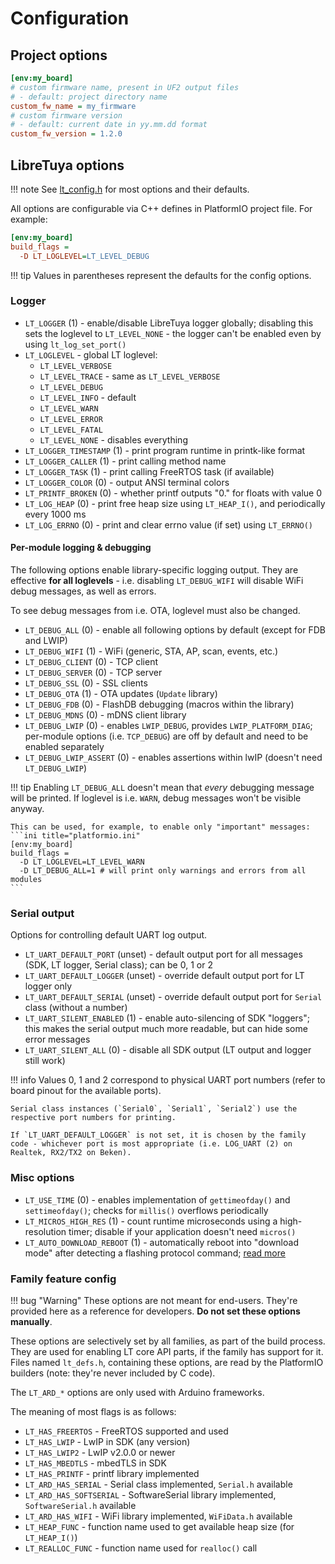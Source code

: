# Configuration

## Project options

```ini title="platformio.ini"
[env:my_board]
# custom firmware name, present in UF2 output files
# - default: project directory name
custom_fw_name = my_firmware
# custom firmware version
# - default: current date in yy.mm.dd format
custom_fw_version = 1.2.0
```

## LibreTuya options

!!! note
	See [lt_config.h](../../ltapi/lt__config_8h.md) for most options and their defaults.

All options are configurable via C++ defines in PlatformIO project file. For example:
```ini title="platformio.ini"
[env:my_board]
build_flags =
  -D LT_LOGLEVEL=LT_LEVEL_DEBUG
```

!!! tip
	Values in parentheses represent the defaults for the config options.

### Logger

- `LT_LOGGER` (1) - enable/disable LibreTuya logger globally; disabling this sets the loglevel to `LT_LEVEL_NONE` - the logger can't be enabled even by using `lt_log_set_port()`
- `LT_LOGLEVEL` - global LT loglevel:
  - `LT_LEVEL_VERBOSE`
  - `LT_LEVEL_TRACE` - same as `LT_LEVEL_VERBOSE`
  - `LT_LEVEL_DEBUG`
  - `LT_LEVEL_INFO` - default
  - `LT_LEVEL_WARN`
  - `LT_LEVEL_ERROR`
  - `LT_LEVEL_FATAL`
  - `LT_LEVEL_NONE` - disables everything
- `LT_LOGGER_TIMESTAMP` (1) - print program runtime in printk-like format
- `LT_LOGGER_CALLER` (1) - print calling method name
- `LT_LOGGER_TASK` (1) - print calling FreeRTOS task (if available)
- `LT_LOGGER_COLOR` (0) - output ANSI terminal colors
- `LT_PRINTF_BROKEN` (0) - whether printf outputs "0." for floats with value 0
- `LT_LOG_HEAP` (0) - print free heap size using `LT_HEAP_I()`, and periodically every 1000 ms
- `LT_LOG_ERRNO` (0) - print and clear errno value (if set) using `LT_ERRNO()`

#### Per-module logging & debugging

The following options enable library-specific logging output. They are effective **for all loglevels** - i.e. disabling `LT_DEBUG_WIFI` will disable WiFi debug messages, as well as errors.

To see debug messages from i.e. OTA, loglevel must also be changed.

- `LT_DEBUG_ALL` (0) - enable all following options by default (except for FDB and LWIP)
- `LT_DEBUG_WIFI` (1) - WiFi (generic, STA, AP, scan, events, etc.)
- `LT_DEBUG_CLIENT` (0) - TCP client
- `LT_DEBUG_SERVER` (0) - TCP server
- `LT_DEBUG_SSL` (0) - SSL clients
- `LT_DEBUG_OTA` (1) - OTA updates (`Update` library)
- `LT_DEBUG_FDB` (0) - FlashDB debugging (macros within the library)
- `LT_DEBUG_MDNS` (0) - mDNS client library
- `LT_DEBUG_LWIP` (0) - enables `LWIP_DEBUG`, provides `LWIP_PLATFORM_DIAG`; per-module options (i.e. `TCP_DEBUG`) are off by default and need to be enabled separately
- `LT_DEBUG_LWIP_ASSERT` (0) - enables assertions within lwIP (doesn't need `LT_DEBUG_LWIP`)

!!! tip
	Enabling `LT_DEBUG_ALL` doesn't mean that *every* debugging message will be printed. If loglevel is i.e. `WARN`, debug messages won't be visible anyway.

	This can be used, for example, to enable only "important" messages:
	```ini title="platformio.ini"
	[env:my_board]
	build_flags =
	  -D LT_LOGLEVEL=LT_LEVEL_WARN
	  -D LT_DEBUG_ALL=1 # will print only warnings and errors from all modules
	```

### Serial output

Options for controlling default UART log output.

- `LT_UART_DEFAULT_PORT` (unset) - default output port for all messages (SDK, LT logger, Serial class); can be 0, 1 or 2
- `LT_UART_DEFAULT_LOGGER` (unset) - override default output port for LT logger only
- `LT_UART_DEFAULT_SERIAL` (unset) - override default output port for `Serial` class (without a number)
- `LT_UART_SILENT_ENABLED` (1) - enable auto-silencing of SDK "loggers"; this makes the serial output much more readable, but can hide some error messages
- `LT_UART_SILENT_ALL` (0) - disable all SDK output (LT output and logger still work)

!!! info
	Values 0, 1 and 2 correspond to physical UART port numbers (refer to board pinout for the available ports).

	Serial class instances (`Serial0`, `Serial1`, `Serial2`) use the respective port numbers for printing.

	If `LT_UART_DEFAULT_LOGGER` is not set, it is chosen by the family code - whichever port is most appropriate (i.e. LOG_UART (2) on Realtek, RX2/TX2 on Beken).

### Misc options

- `LT_USE_TIME` (0) - enables implementation of `gettimeofday()` and `settimeofday()`; checks for `millis()` overflows periodically
- `LT_MICROS_HIGH_RES` (1) - count runtime microseconds using a high-resolution timer; disable if your application doesn't need `micros()`
- `LT_AUTO_DOWNLOAD_REBOOT` (1) - automatically reboot into "download mode" after detecting a flashing protocol command; [read more](../flashing/tools/adr.md)

### Family feature config

!!! bug "Warning"
	These options are not meant for end-users. They're provided here as a reference for developers. **Do not set these options manually**.

These options are selectively set by all families, as part of the build process. They are used for enabling LT core API parts, if the family has support for it. Files named `lt_defs.h`, containing these options, are read by the PlatformIO builders (note: they're never included by C code).

The `LT_ARD_*` options are only used with Arduino frameworks.

The meaning of most flags is as follows:

- `LT_HAS_FREERTOS` - FreeRTOS supported and used
- `LT_HAS_LWIP` - LwIP in SDK (any version)
- `LT_HAS_LWIP2` - LwIP v2.0.0 or newer
- `LT_HAS_MBEDTLS` - mbedTLS in SDK
- `LT_HAS_PRINTF` - printf library implemented
- `LT_ARD_HAS_SERIAL` - Serial class implemented, `Serial.h` available
- `LT_ARD_HAS_SOFTSERIAL` - SoftwareSerial library implemented, `SoftwareSerial.h` available
- `LT_ARD_HAS_WIFI` - WiFi library implemented, `WiFiData.h` available
- `LT_HEAP_FUNC` - function name used to get available heap size (for `LT_HEAP_I()`)
- `LT_REALLOC_FUNC` - function name used for `realloc()` call
